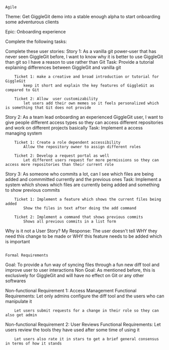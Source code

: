                                                                                  Agile
Theme: Get GiggleGit demo into a stable enough alpha to start onboarding some adventurous clients

Epic: Onboarding experience 

 Complete the following tasks:

Complete these user stories:
Story 1: As a vanilla git power-user that has never seen GiggleGit before, I want to know why it is better to use GiggleGit than git so I have a reason to use rather than Git
    Task: Provide a tutorial explaining differences between GiggleGit and vanilla git

        Ticket 1: make a creative and broad introduction or tutorial for GiggleGit
            keep it short and explain the key features of GiggleGit as compared to Git

        Ticket 2: Allow  user customizability
            let users add their own memes so it feels personalized which is something that Git does not provide


Story 2: As a team lead onboarding an experienced GiggleGit user, I want to give people different access types so they can access different repositories and work on different projects basically
    Task: Implement a access managing system

        Ticket 1: Create a role dependent accessibility
            Allow the repository owner to assign different roles

        Ticket 2: Develop a request portal as well
            Let different users request for more permissions so they can access more repositories than their current role

Story 3: As someone who commits a lot, can I see which files are being added and commmitted currently and the previous ones
    Task: Implement a system which shows which files are currently being added and something to show previous commits

        Ticket 1: Implement a feature which shows the current files being added
            Show the files in text after doing the add command

        Ticket 2: Implement a command that shows previous commits
            Shows all previous commits in a list form 

Why is it not a User Story? 
My Response: The user doesn't tell WHY they need this change to be made or WHY this feature needs to be added which is important



                                                                             Formal Requirements
Goal: To provide  a fun way of syncing files through a fun new diff tool and improve user to user interactions
Non Goal: As mentioned before, this is exclusively for GiggleGit and will have no effect on Git or any other softwares  

Non-functional Requirement 1: Access Management
    Functional Requirements: 
        Let only admins configure the diff tool and the users who can manipulate it 

        Let users submit requests for a change in their role so they can also get admin

Non-functional Requirement 2: User Reviews 
    Functional Requirements: 
        Let users review the tools they have used after some time of using it 

        Let users also rate it in stars to get a brief general consensus in terms of how it stands